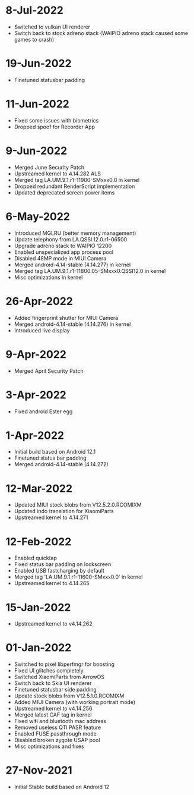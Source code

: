 # 8-Jul-2022
- Switched to vulkan UI renderer
- Switch back to stock adreno stack (WAIPIO adreno stack caused some games to crash)

# 19-Jun-2022
- Finetuned statusbar padding

# 11-Jun-2022
- Fixed some issues with biometrics
- Dropped spoof for Recorder App

# 9-Jun-2022
- Merged June Security Patch
- Upstreamed kernel to 4.14.282 ALS
- Merged tag LA.UM.9.1.r1-11900-SMxxx0.0 in kernel
- Dropped redundant RenderScript implementation
- Updated deprecated screen power items

# 6-May-2022
- Introduced MGLRU (better memory management)
- Update telephony from LA.QSSI.12.0.r1-06500 
- Upgrade adreno stack to WAIPIO 12200
- Enabled unspecialized app process pool
- Disabled 48MP mode in MIUI Camera
- Merged android-4.14-stable (4.14.277) in kernel
- Merged tag LA.UM.9.1.r1-11800.05-SMxxx0.QSSI12.0 in kernel
- Misc optimizations in kernel 

# 26-Apr-2022
- Added fingerprint shutter for MIUI Camera
- Merged android-4.14-stable (4.14.276) in kernel
- Introduced live display

# 9-Apr-2022
- Merged April Security Patch

# 3-Apr-2022
- Fixed android Ester egg

# 1-Apr-2022
- Initial build based on Android 12.1
- Finetuned status bar padding
- Merged android-4.14-stable (4.14.272)

# 12-Mar-2022
- Updated MIUI stock blobs from V12.5.2.0.RCOMIXM
- Updated indo translation for XiaomiParts
- Upstreamed kernel to 4.14.271

# 12-Feb-2022
- Enabled quicktap
- Fixed status bar padding on lockscreen 
- Enabled USB fastcharging by default
- Merged tag 'LA.UM.9.1.r1-11600-SMxxx0.0' in kernel
- Upstreamed kernel to 4.14.265

# 15-Jan-2022
- Upstreamed kernel to v4.14.262

# 01-Jan-2022
- Switched to pixel libperfmgr for boosting
- Fixed UI glitches completely 
- Switched XiaomiParts from ArrowOS
- Switch back to Skia UI renderer
- Finetuned statusbar side padding
- Update stock blobs from V12.5.1.0.RCOMIXM 
- Added MIUI Camera (with working portrait mode)
- Upstreamed kernel to v4.14.256
- Merged latest CAF tag in kernel
- Fixed wifi and bluetooth mac address
- Removed useless QTI PASR feature
- Enabled FUSE passthrough mode
- Disabled broken zygote USAP pool
- Misc optimizations and fixes

# 27-Nov-2021
- Initial Stable build based on Android 12
